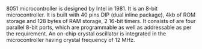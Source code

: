    8051 microcontroller is designed by Intel in 1981. It is an 8-bit microcontroller. It is built with 40 pins DIP (dual inline package), 4kb of ROM storage and 128 bytes of RAM storage, 2 16-bit timers. It consists of are four parallel 8-bit ports, which are programmable as well as addressable as per the requirement. An on-chip crystal oscillator is integrated in the microcontroller having crystal frequency of 12 MHz.
